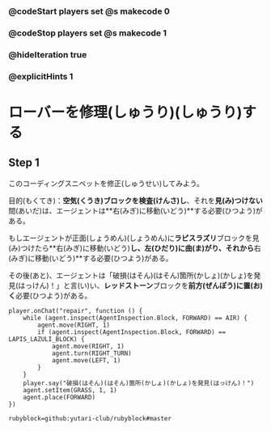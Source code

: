 ### @codeStart players set @s makecode 0
### @codeStop players set @s makecode 1

### @hideIteration true 
### @explicitHints 1


# ローバーを修理(しゅうり)(しゅうり)する
<!-- # Repair the Rover  -->

## Step 1
このコーディングスニペットを修正(しゅうせい)してみよう。<br>

目的(もくてき)：**空気(くうき)**ブロックを**検査(けんさ)し**、それを**見(み)つけない**間(あいだ)は、エージェントは**右(みぎ)に移動(いどう)**する必要(ひつよう)がある。<br>

もしエージェントが正面(しょうめん)(しょうめん)に**ラピスラズリ**ブロックを見(み)つけたら**右(みぎ)に移動(いどう)**し、**左(ひだり)に曲(ま)がり**、それから**右(みぎ)に移動(いどう)**する必要(ひつよう)がある。<br>

その後(あと)、エージェントは「破損(はそん)(はそん)箇所(かしょ)(かしょ)を発見(はっけん)！」と言(い)い、**レッドストーン**ブロックを**前方(ぜんぽう)**に**置(お)く**必要(ひつよう)がある。

<!-- Fix this coding snippet. Here is the objective: while **inspecting** for a block of **air** and **not** finding it, the Agent needs to **move right**. If the Agent finds the block of **lapis lazuli** **in front**, it needs to **move right**, **turn left**, then **move right**. After that the Agent needs to say, "Found the break!" and **place a block of redstone forward**. -->



```template
player.onChat("repair", function () {
    while (agent.inspect(AgentInspection.Block, FORWARD) == AIR) {
        agent.move(RIGHT, 1)
        if (agent.inspect(AgentInspection.Block, FORWARD) == LAPIS_LAZULI_BLOCK) {
            agent.move(RIGHT, 1)
            agent.turn(RIGHT_TURN)
            agent.move(LEFT, 1)
        }
    }
    player.say("破損(はそん)(はそん)箇所(かしょ)(かしょ)を発見(はっけん)！")
    agent.setItem(GRASS, 1, 1)
    agent.place(FORWARD)
})
```
```package
rubyblock=github:yutari-club/rubyblock#master
```